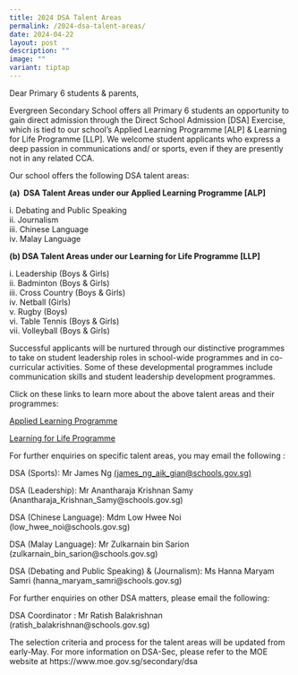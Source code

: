 ```yaml
---
title: 2024 DSA Talent Areas
permalink: /2024-dsa-talent-areas/
date: 2024-04-22
layout: post
description: ""
image: ""
variant: tiptap
---
```

<p>Dear Primary 6 students &amp; parents,</p>
<p>Evergreen Secondary School offers all Primary 6 students an opportunity
to gain direct admission through the Direct School Admission [DSA] Exercise,
which is tied to our school’s Applied Learning Programme [ALP] &amp; Learning
for Life Programme [LLP]. We welcome student applicants who express a deep
passion in communications and/ or sports, even if they are presently not
in any related CCA.</p>
<p>Our school offers the following DSA talent areas:</p>
<p><strong>(a)&nbsp; DSA Talent Areas under our Applied Learning Programme [ALP]</strong>
</p>
<p>i. Debating and Public Speaking
<br>ii. Journalism
<br>iii. Chinese Language
<br>iv. Malay Language</p>
<p><strong>(b) DSA Talent Areas under our Learning for Life Programme [LLP]</strong>
</p>
<p>i. Leadership (Boys &amp; Girls)
<br>ii. Badminton (Boys &amp; Girls)
<br>iii. Cross Country (Boys &amp; Girls)
<br>iv. Netball (Girls)
<br>v. Rugby (Boys)
<br>vi. Table Tennis (Boys &amp; Girls)
<br>vii. Volleyball (Boys &amp; Girls)</p>
<p>Successful applicants will be nurtured through our distinctive programmes
to take on student leadership roles in school-wide programmes and in co-curricular
activities. Some of these developmental programmes include communication
skills and student leadership development programmes.</p>
<p>Click on these links to learn more about the above talent areas and their
programmes:</p>
<p><a href="https://www.evergreensec.moe.edu.sg/curriculum/alp/" rel="noopener noreferrer nofollow" target="_blank">Applied Learning Programme</a>
</p>
<p><a href="https://www.evergreensec.moe.edu.sg/our-curriculum/Distinctive-School-Programmes/Learning-for-Life-Programme-LLP/" rel="noopener noreferrer nofollow" target="_blank">Learning for Life Programme</a>
</p>
<p>For further enquiries on specific talent areas, you may email the following
:</p>
<p>DSA (Sports): Mr James Ng <a href="james_ng_aik_gian@schools.gov.sg" rel="noopener noreferrer nofollow" target="_blank">(james_ng_aik_gian@schools.gov.sg)</a>
</p>
<p>DSA (Leadership): Mr Anantharaja Krishnan Samy (<a rel="noopener noreferrer nofollow" target="_blank">Anantharaja_Krishnan_Samy@schools.gov.sg</a>)</p>
<p>DSA (Chinese Language): Mdm Low Hwee Noi (<a rel="noopener noreferrer nofollow" target="_blank">low_hwee_noi@schools.gov.sg</a>)</p>
<p>DSA (Malay Language): Mr Zulkarnain bin Sarion (<a rel="noopener noreferrer nofollow" target="_blank">zulkarnain_bin_sarion@schools.gov.sg</a>)</p>
<p>DSA (Debating and Public Speaking) &amp; (Journalism): Ms Hanna Maryam
Samri (<a rel="noopener noreferrer nofollow" target="_blank">hanna_maryam_samri@schools.gov.sg</a>)</p>
<p>For further enquiries on other DSA matters, please email the following:</p>
<p>DSA Coordinator : Mr Ratish Balakrishnan (<a rel="noopener noreferrer nofollow" target="_blank">ratish_balakrishnan@schools.gov.sg</a>)</p>
<p>The selection criteria and process for the talent areas will be updated
from early-May. For more information on DSA-Sec, please refer to the MOE
website at&nbsp;<a rel="noopener noreferrer nofollow" target="_blank">https://www.moe.gov.sg/secondary/dsa</a>
</p>